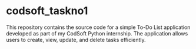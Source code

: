 # codsoft_taskno1
This repository contains the source code for a simple To-Do List application developed as part of my CodSoft Python internship. The application allows users to create, view, update, and delete tasks efficiently. 
